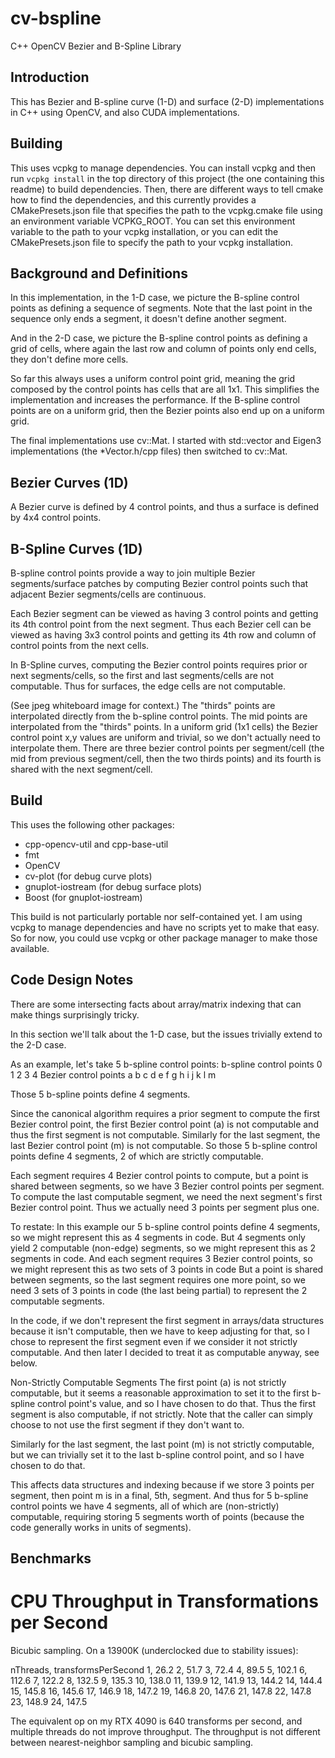 # cv-bspline
C++ OpenCV Bezier and B-Spline Library

## Introduction
This has Bezier and B-spline curve (1-D) and surface (2-D) implementations in C++ using OpenCV, and also CUDA implementations.

## Building
This uses vcpkg to manage dependencies. You can install vcpkg and then run `vcpkg install` in the top directory of this project (the one containing this readme) to build dependencies. Then, there are different ways to tell cmake how to find the dependencies, and this currently provides a CMakePresets.json file that specifies the path to the vcpkg.cmake file using an environment variable VCPKG_ROOT. You can set this environment variable to the path to your vcpkg installation, or you can edit the CMakePresets.json file to specify the path to your vcpkg installation.

## Background and Definitions
In this implementation, in the 1-D case, we picture the B-spline control points as defining a sequence of segments. Note that the last point in the sequence only ends a segment, it doesn't define another segment.

And in the 2-D case, we picture the B-spline control points as defining a grid of cells, where again the last row and column of points only end cells, they don't define more cells.

So far this always uses a uniform control point grid, meaning the grid composed by the control points has cells that are all 1x1. This simplifies the implementation and increases the performance.
If the B-spline control points are on a uniform grid, then the Bezier points also end up on a uniform grid.

The final implementations use cv::Mat. I started with std::vector and Eigen3 implementations (the *Vector.h/cpp files) then switched to cv::Mat.

## Bezier Curves (1D)
A Bezier curve is defined by 4 control points, and thus a surface is defined by 4x4 control points.

## B-Spline Curves (1D)
B-spline control points provide a way to join multiple Bezier segments/surface patches by computing Bezier control points such that adjacent Bezier segments/cells are continuous.

Each Bezier segment can be viewed as having 3 control points and getting its 4th control point from the next segment.
Thus each Bezier cell can be viewed as having 3x3 control points and getting its 4th row and column of control points from the next cells.

In B-Spline curves, computing the Bezier control points requires prior or next segments/cells, so the first and last segments/cells are not computable.
Thus for surfaces, the edge cells are not computable.

(See jpeg whiteboard image for context.)
The "thirds" points are interpolated directly from the b-spline control points.
The mid points are interpolated from the "thirds" points.
In a uniform grid (1x1 cells) the Bezier control point x,y values are uniform and trivial, so we don't actually need to interpolate them.
There are three bezier control points per segment/cell (the mid from previous segment/cell, then the two thirds points) and its fourth is shared with the next segment/cell.

## Build
This uses the following other packages:
* cpp-opencv-util and cpp-base-util
* fmt
* OpenCV
* cv-plot (for debug curve plots)
* gnuplot-iostream (for debug surface plots) 
* Boost (for gnuplot-iostream)

This build is not particularly portable nor self-contained yet. I am using vcpkg to manage dependencies and have no scripts yet to make that easy. So for now, you could use vcpkg or other package manager to make those available.

## Code Design Notes
There are some intersecting facts about array/matrix indexing that can make things surprisingly tricky.

In this section we'll talk about the 1-D case, but the issues trivially extend to the 2-D case.

As an example, let's take 5 b-spline control points:
b-spline control points     0     1     2     3     4
Bezier control points       a b c d e f g h i j k l m

Those 5 b-spline points define 4 segments. 

Since the canonical algorithm requires a prior segment to compute the first Bezier control point, the first Bezier control point (a) is not computable and thus the first segment is not computable. Similarly for the last segment, the last Bezier control point (m) is not computable. So those 5 b-spline control points define 4 segments, 2 of which are strictly computable.

Each segment requires 4 Bezier control points to compute, but a point is shared between segments, so we have 3 Bezier control points per segment. To compute the last computable segment, we need the next segment's first Bezier control point. Thus we actually need 3 points per segment plus one.

To restate:
In this example our 5 b-spline control points define 4 segments, so we might represent this as 4 segments in code.
But 4 segments only yield 2 computable (non-edge) segments, so we might represent this as 2 segments in code.
And each segment requires 3 Bezier control points, so we might represent this as two sets of 3 points in code
But a point is shared between segments, so the last segment requires one more point, so we need 3 sets of 3 points in code (the last being partial) to represent the 2 computable segments.

In the code, if we don't represent the first segment in arrays/data structures because it isn't computable, then we have to keep adjusting for that, so I chose to represent the first segment even if we consider it not strictly computable. And then later I decided to treat it as computable anyway, see below.

Non-Strictly Computable Segments
The first point (a) is not strictly computable, but it seems a reasonable approximation to set it to the first b-spline control point's value, and so I have chosen to do that. Thus the first segment is also computable, if not strictly. Note that the caller can simply choose to not use the first segment if they don't want to.

Similarly for the last segment, the last point (m) is not strictly computable, but we can trivially set it to the last b-spline control point, and so I have chosen to do that. 

This affects data structures and indexing because if we store 3 points per segment, then point m is in a final, 5th, segment.
And thus for 5 b-spline control points we have 4 segments, all of which are (non-strictly) computable, requiring storing 5 segments worth of points (because the code generally works in units of segments). 

## Benchmarks

# CPU Throughput in Transformations per Second

Bicubic sampling.
On a 13900K (underclocked due to stability issues):

nThreads, transformsPerSecond
1, 26.2
2, 51.7
3, 72.4
4, 89.5
5, 102.1
6, 112.6
7, 122.2
8, 132.5
9, 135.3
10, 138.0
11, 139.9
12, 141.9
13, 144.2
14, 144.4
15, 145.8
16, 145.6
17, 146.9
18, 147.2
19, 146.8
20, 147.6
21, 147.8
22, 147.8
23, 148.9
24, 147.5

The equivalent op on my RTX 4090 is 640 transforms per second, and multiple threads do not improve throughput.
The throughput is not different between nearest-neighbor sampling and bicubic sampling.
